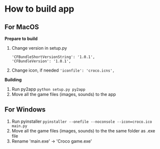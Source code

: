 # How to build app

## For MacOS
**Prepare to build**
1. Change version in setup.py
    ```
    'CFBundleShortVersionString': '1.0.1',
    'CFBundleVersion': '1.0.1',
    ```
1. Change icon, if needed
    `'iconfile': 'croco.icns',`

**Building**
1. Run py2app
    `python setup.py py2app`
1. Move all the game files (images, sounds) to the app


## For Windows
1. Run pyinstaller
    `pyinstaller --onefile --noconsole --icon=croco.ico main.py`
1. Move all the game files (images, sounds) to the the same folder as .exe file
1. Rename 'main.exe' -> 'Croco game.exe'
